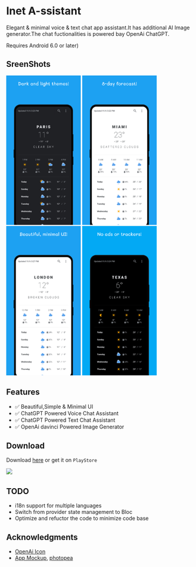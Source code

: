 # Inet A-ssistant 

Elegant & minimal voice & text chat app assistant.It has additional AI Image generator.The chat fuctionalities is powered bay OpenAi ChatGPT.

Requires Android 6.0 or later)


## SreenShots

<img src="./docs/metadata/android/en-US/images/Screenshots/onboard_01.png" alt="Simple OnBoarding, minimal UI" height="400" width="200"> <img src="./docs/metadata/android/en-US/images/screenshots/voicechat_1.png" alt="gpt voice chat assistant" height="400" width="200"> <img src="./docs/metadata/android/en-US/images/screenshots/textchat_1.png" alt="gpt voice chat assistant" height="400" width="200"> <img src="./docs/metadata/android/en-US/images/screenshots/imagegen_1.png" alt="OpenAi Image Generator" height="400" width="200">

## Features

- :white_check_mark: Beautiful,Simple & Minimal UI
- :white_check_mark: ChatGPT Powered Voice Chat Assistant
- :white_check_mark: ChatGPT Powered Text Chat Assistant
- :white_check_mark: OpenAi davinci  Powered Image Generator

## Download

Download [here](https://github.com/gibeongideon/inetChatbot/releases) or get it on `PlayStore`

<img src="https://fdroid.gitlab.io/artwork/badge/get-it-on.png" height="75">

## TODO

- i18n support for multiple languages
- Switch from provider state management to Bloc 
- Optimize and refuctor the code to minimize code base

## Acknowledgments

- [OpenAi Icon](url)
- [App Mockup](https://app-mockup.com), [photopea](http://photopea.com)
